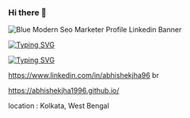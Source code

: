 ### Hi there 👋

![Blue Modern Seo Marketer Profile Linkedin Banner](https://user-images.githubusercontent.com/110034812/216015140-c46d8c1c-d819-467a-ae7f-6c80c2b33a09.png)

 
 [![Typing SVG](https://readme-typing-svg.demolab.com?font=Fira+Code&pause=1000&width=435&lines=i+am+full+stack+developer)](https://git.io/typing-svg)
 
 <a href="https://git.io/typing-svg"><img src="https://readme-typing-svg.demolab.com?font=Fira+Code&pause=1000&width=435&lines=i+am+full+stack+developer" alt="Typing SVG" /></a>

https://www.linkedin.com/in/abhishekjha96
br

https://abhishekjha1996.github.io/

location : Kolkata, West Bengal


